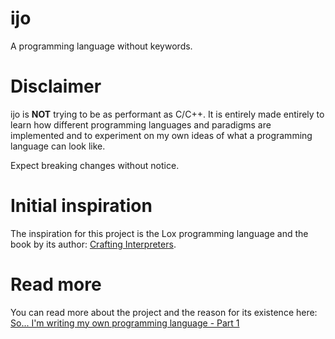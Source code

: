 # ijo
A programming language without keywords.

# Disclaimer
ijo is **NOT** trying to be as performant as C/C++. It is entirely made entirely to learn how different programming languages and paradigms are implemented and to experiment on my own ideas of what a programming language can look like.

Expect breaking changes without notice.

# Initial inspiration
The inspiration for this project is the Lox programming language and the book by its author: [Crafting Interpreters](https://craftinginterpreters.com).

# Read more
You can read more about the project and the reason for its existence here: [So... I'm writing my own programming language - Part 1](https://jracaud.com/articles/ijo/so_im_writing_my_own_programming_language_part_1/)

